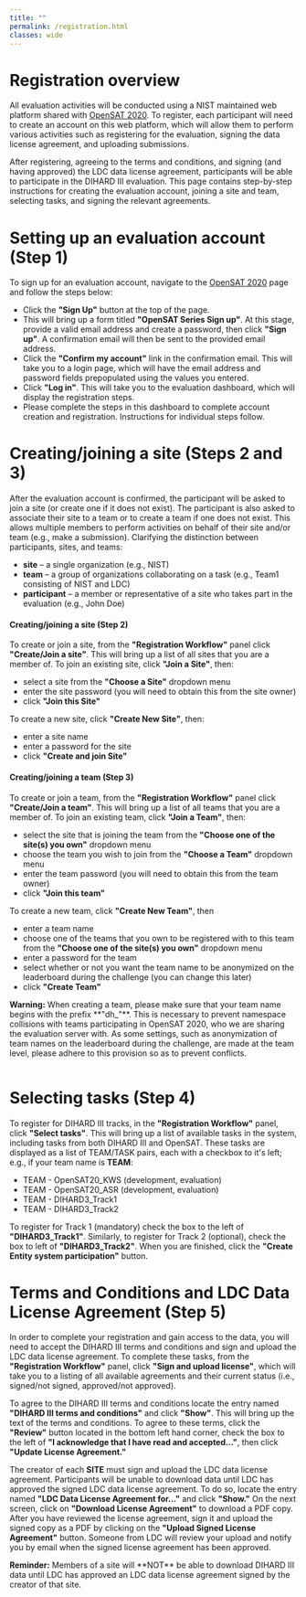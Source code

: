 ```yaml
---
title: ""
permalink: /registration.html
classes: wide
---
```


# Registration overview

All evaluation activities will be conducted using a NIST maintained web
platform shared with [OpenSAT 2020](https://sat.nist.gov/). To register, each
participant will need to create an account on this web platform, which will
allow them to perform various activities such as registering for the
evaluation, signing the data license agreement, and uploading submissions.

After registering, agreeing to the terms and conditions, and signing (and
having approved) the LDC data license agreement, participants will be able to
participate in the DIHARD III evaluation. This page contains step-by-step
instructions for creating the evaluation account, joining a site and team,
selecting tasks, and signing the relevant agreements.


# Setting up an evaluation account (Step 1)

To sign up for an evaluation account, navigate to the
[OpenSAT 2020](https://sat.nist.gov/) page and follow the steps below:

- Click the **"Sign Up"** button at the top of the page.
- This will bring up a form titled **"OpenSAT Series Sign up"**. At this stage,
  provide a valid email address and create a password, then click
  **"Sign up"**. A confirmation email will then be sent to the provided
  email address.
- Click the **"Confirm my account"** link in the confirmation email. This will
  take you to a login page, which will have the email address and password
  fields prepopulated using the values you entered.
- Click **"Log in"**. This will take you to the evaluation dashboard, which
  will display the registration steps.
- Please complete the steps in this dashboard to complete account creation
  and registration. Instructions for individual steps follow.


# Creating/joining a site (Steps 2 and 3)

After the evaluation account is confirmed, the participant will be asked to
join a site (or create one if it does not exist).  The participant is also
asked to associate their site to a team or to create a team if one does not
exist.  This allows multiple members to perform activities on behalf of their
site and/or team (e.g., make a submission).  Clarifying the distinction
between participants, sites, and teams:

- **site** – a single organization (e.g., NIST)
- **team** – a group of organizations collaborating on a task (e.g., Team1
  consisting of NIST and LDC)
- **participant** – a member or representative of a
  site who takes part in the evaluation (e.g., John Doe)

#### Creating/joining a site (Step 2)

To create or join a site, from the **"Registration Workflow"** panel click
**"Create/Join a site"**. This will bring up a list of all sites that you are a
member of. To join an existing site, click **"Join a Site"**, then:

- select a site from the **"Choose a Site"** dropdown menu
- enter the site password (you will need to obtain this from the site owner)
- click **"Join this Site"**

To create a new site, click **"Create New Site"**, then:

- enter a site name
- enter a password for the site
- click **"Create and join Site"**


#### Creating/joining a team (Step 3)

To create or join a team, from the **"Registration Workflow"** panel click
**"Create/Join a team"**. This will bring up a list of all teams that you are a
member of. To join an existing team, click **"Join a Team"**, then:

- select the site that is joining the team from the **"Choose one of the
  site(s) you own"** dropdown menu
- choose the team you wish to join from the **"Choose a Team"**
  dropdown menu
- enter the team password (you will need to obtain this from the team owner)
- click **"Join this team"**

To create a new team, click **"Create New Team"**, then

- enter a team name
- choose one of the teams that you own to be registered with to this team
  from the **"Choose one of the site(s) you own"** dropdown menu
- enter a password for the team
- select whether or not you want the team name to be anonymized on the
  leaderboard during the challenge (you can change this later)
- click **"Create Team"**

<div markdown="span" class="alert-warning" role="alert">
<i class="fa fa-info-circle"></i> <b>Warning:</b>
When creating a team, please make sure that your team name begins with the
prefix **"dh_"**. This is necessary to prevent namespace collisions with teams
participating in OpenSAT 2020, who we are sharing the evaluation server with.
As some settings, such as anonymization of team names on the leaderboard during
the challenge, are made at the team level, please adhere to this provision so
as to prevent conflicts.
</div>
<pre>
</pre>


# Selecting tasks (Step 4)

To register for DIHARD III tracks, in the **"Registration Workflow"** panel,
click **"Select tasks"**. This will bring up a list of available tasks in the
system, including tasks from both DIHARD III and OpenSAT. These tasks are
displayed as a list of TEAM/TASK pairs, each with a checkbox to it's left;
e.g., if your team name is **TEAM**:

- TEAM - OpenSAT20_KWS (development, evaluation)
- TEAM - OpenSAT20_ASR (development, evaluation)
- TEAM - DIHARD3_Track1
- TEAM - DIHARD3_Track2

To register for Track 1 (mandatory) check the box to the left of
**"DIHARD3_Track1"**. Similarly, to register for Track 2 (optional), check the
box to left of **"DIHARD3_Track2"**. When you are finished, click the 
**"Create Entity system participation"** button.


# Terms and Conditions and LDC Data License Agreement (Step 5)

In order to complete your registration and gain access to the data, you will
need to accept the DIHARD III terms and conditions and sign and upload the
LDC data license agreement. To complete these tasks, from the
**"Registration Workflow"** panel, click **"Sign and upload license"**, which
will take you to a listing of all available agreements and their current status
(i.e., signed/not signed, approved/not approved).

To agree to the DIHARD III terms and conditions locate the entry named
**"DIHARD III terms and conditions"** and click **"Show"**. This will bring up
the text of the terms and conditions. To agree to these terms, click the
**"Review"** button located in the bottom left hand corner, check the box to
the left of **"I acknowledge that I have read and accepted..."**, then click
**"Update License Agreement."**

The creator of each **SITE** must sign and upload the LDC data license
agreement. Participants will be unable to download data until LDC has approved
the signed LDC data license agreement. To do so, locate the entry named
**"LDC Data License Agreement for..."** and click **"Show."** On the next screen,
click on **"Download License Agreement"** to download a PDF copy. After you
have reviewed the license agreement, sign it and upload the signed copy as a
PDF by clicking on the **"Upload Signed License Agreement"** button. Someone
from LDC will review your upload and notify you by email when the signed
license agreement has been approved.

<div markdown="span" class="alert-reminder" role="alert">
<i class="fa fa-info-circle"></i> <b>Reminder:</b>
Members of a site will **NOT** be able to download DIHARD III data
until LDC has approved an LDC data license agreement signed by the creator of
that site.
</div>
<pre>
</pre>